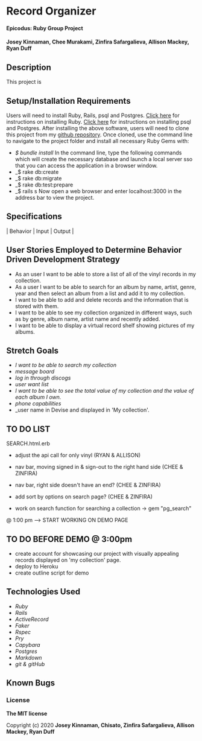 # Record Organizer

#### Epicodus: Ruby Group Project


#### Josey Kinnaman, Chee Murakami, Zinfira Safargalieva, Allison Mackey, Ryan Duff 

## Description
This project is 

## Setup/Installation Requirements
Users will need to install Ruby, Rails, psql and Postgres.
[Click here](https://www.ruby-lang.org/en/documentation/installation/) for instructions on installing Ruby.
[Click here](https://dataschool.com/learn-sql/how-to-start-a-postgresql-server-on-mac-os-x/) for instructions on installing psql and Postgres.
After installing the above software, users will need to clone this project from my [github repository](https://github.com/JoseyKinnaman/record_collector). Once cloned, use the command line to navigate to the project folder and install all necessary Ruby Gems with: 
* _$ bundle install_
In the command line, type the following commands which will create the necessary database and launch a local server sso that you can access the application in a browser window.
* _$ rake db:create 
* _$ rake db:migrate
* _$ rake db:test:prepare
* _$ rails s
Now open a web browser and enter localhost:3000 in the address bar to view the project.


## Specifications

| Behavior       | Input         | Output  |

## User Stories Employed to Determine Behavior Driven Development Strategy

* As an user I want to be able to store a list of all of the vinyl records in my collection.
* As a user I want to be able to search for an album by name, artist, genre, year and then select an album from a list and add it to my collection.
* I want to be able to add and delete records and the information that is stored with them.
* I want to be able to see my collection organized in different ways, such as by genre, album name, artist name and recently added. 
* I want to be able to display a virtual record shelf showing pictures of my albums. 

## Stretch Goals
* _I want to be able to search my collection_
* _message board_
* _log in through discogs_
* _user want list_
* _I want to be able to see the total value of my collection and the value of each album I own._
* _phone capabilities_
* _user name in Devise and displayed in 'My collection'.


## TO DO LIST
  SEARCH.html.erb

  - adjust the api call for only vinyl (RYAN & ALLISON)



  - nav bar, moving signed in & sign-out to the right hand side (CHEE & ZINFIRA)
  - nav bar, right side doesn't have an end? (CHEE & ZINFIRA)
  - add sort by options on search page? (CHEE & ZINFIRA)


  - work on search function for searching a collection -> gem "pg_search" 

@ 1:00 pm --> START WORKING ON DEMO PAGE

## TO DO BEFORE DEMO @ 3:00pm
- create account for showcasing our project with visually appealing records displayed on 'my collection' page.   
- deploy to Heroku 
- create outline script for demo



## Technologies Used
* _Ruby_
* _Rails_
* _ActiveRecord_
* _Faker_
* _Rspec_
* _Pry_
* _Capybara_
* _Postgres_
* _Markdown_
* _git & gitHub_

## Known Bugs

### License

**The MIT license**

Copyright (c) 2020 **Josey Kinnaman, Chisato, Zinfira Safargalieva, Allison Mackey, Ryan Duff**
